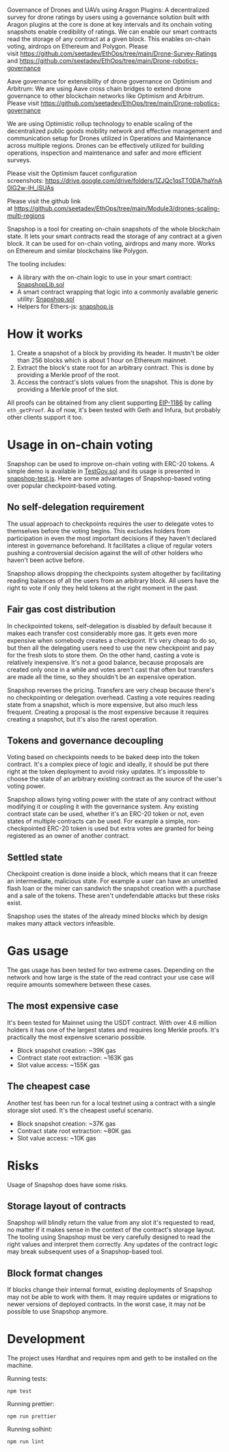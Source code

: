 Governance of Drones and UAVs using Aragon Plugins: A decentralized survey for drone ratings by users using a governance solution built with Aragon plugins at the core is done at key intervals and its onchain voting snapshots enable credibility of ratings. We can enable our smart contracts read the storage of any contract at a given block. This enables on-chain voting, airdrops on Ethereum and Polygon. Please visit https://github.com/seetadev/EthOps/tree/main/Drone-Survey-Ratings and https://github.com/seetadev/EthOps/tree/main/Drone-robotics-governance

Aave governance for extensibility of drone governance on Optimism and Arbitrum: We are using Aave cross chain bridges to extend drone governance to other blockchain networks like Optimism and Arbitrum. Please visit
https://github.com/seetadev/EthOps/tree/main/Drone-robotics-governance

We are using Optimistic rollup technology to enable scaling of the decentralized public goods mobility network and effective management and communication setup for Drones utilized in Operations and Maintenance across multiple regions. Drones can be effectively utilized for building operations, inspection and maintenance and safer and more efficient surveys.

Please visit the Optimism faucet configuration screenshots: https://drive.google.com/drive/folders/1ZJQc1qsTT0DA7haYnA0lG2w-lH_iSUAs

Please visit the github link at https://github.com/seetadev/EthOps/tree/main/Module3/drones-scaling-multi-regions



Snapshop is a tool for creating on-chain snapshots of the whole blockchain state. It lets your smart contracts read the storage of any contract at a given block. It can be used for on-chain voting, airdrops and many more. Works on Ethereum and similar blockchains like Polygon.

The tooling includes:

- A library with the on-chain logic to use in your smart contract: [SnapshopLib.sol](contracts/SnapshopLib.sol)
- A smart contract wrapping that logic into a commonly available generic utility: [Snapshop.sol](contracts/Snapshop.sol)
- Helpers for Ethers-js: [snapshop.js](src/snapshop.js)

# How it works

1. Create a snapshot of a block by providing its header. It mustn't be older than 256 blocks which is about 1 hour on Ethereum mainnet.
2. Extract the block's state root for an arbitrary contract. This is done by providing a Merkle proof of the root.
3. Access the contract's slots values from the snapshot. This is done by providing a Merkle proof of the slot.

All proofs can be obtained from any client supporting [EIP-1186](https://eips.ethereum.org/EIPS/eip-1186) by calling `eth_getProof`. As of now, it's been tested with Geth and Infura, but probably other clients support it too.

# Usage in on-chain voting

Snapshop can be used to improve on-chain voting with ERC-20 tokens. A simple demo is available in [TestGov.sol](contracts/test/TestGov.sol) and its usage is presented in [snapshop-test.js](test/snapshop-test.js#L133). Here are some advantages of Snapshop-based voting over popular checkpoint-based voting.

## No self-delegation requirement

The usual approach to checkpoints requires the user to delegate votes to themselves before the voting begins. This excludes holders from participation in even the most important decisions if they haven't declared interest in governance beforehand. It facilitates a clique of regular voters pushing a controversial decision against the will of other holders who haven't been active before.

Snapshop allows dropping the checkpoints system altogether by facilitating reading balances of all the users from an arbitrary block. All users have the right to vote if only they held tokens at the right moment in the past.

## Fair gas cost distribution

In checkpointed tokens, self-delegation is disabled by default because it makes each transfer cost considerably more gas. It gets even more expensive when somebody creates a checkpoint. It's very cheap to do so, but then all the delegating users need to use the new checkpoint and pay for the fresh slots to store them. On the other hand, casting a vote is relatively inexpensive. It's not a good balance, because proposals are created only once in a while and votes aren't cast that often but transfers are made all the time, so they shouldn't be an expensive operation.

Snapshop reverses the pricing. Transfers are very cheap because there's no checkpointing or delegation overhead. Casting a vote requires reading state from a snapshot, which is more expensive, but also much less frequent. Creating a proposal is the most expensive because it requires creating a snapshot, but it's also the rarest operation.

## Tokens and governance decoupling

Voting based on checkpoints needs to be baked deep into the token contract. It's a complex piece of logic and ideally, it should be put there right at the token deployment to avoid risky updates. It's impossible to choose the state of an arbitrary existing contract as the source of the user's voting power.

Snapshop allows tying voting power with the state of any contract without modifying it or coupling it with the governance system. Any existing contract state can be used, whether it's an ERC-20 token or not, even states of multiple contracts can be used. For example a simple, non-checkpointed ERC-20 token is used but extra votes are granted for being registered as an owner of another contract.

## Settled state

Checkpoint creation is done inside a block, which means that it can freeze an intermediate, malicious state. For example a user can have an unsettled flash loan or the miner can sandwich the snapshot creation with a purchase and a sale of the tokens. These aren't undefendable attacks but these risks exist.

Snapshop uses the states of the already mined blocks which by design makes many attack vectors infeasible.

# Gas usage

The gas usage has been tested for two extreme cases. Depending on the network and how large is the state of the read contract your use case will require amounts somewhere between these cases.

## The most expensive case

It's been tested for Mainnet using the USDT contract. With over 4.6 million holders it has one of the largest states and requires long Merkle proofs. It's practically the most expensive scenario possible.

- Block snapshot creation: ~39K gas
- Contract state root extraction: ~163K gas
- Slot value access: ~155K gas

## The cheapest case

Another test has been run for a local testnet using a contract with a single storage slot used. It's the cheapest useful scenario.

- Block snapshot creation: ~37K gas
- Contract state root extraction: ~80K gas
- Slot value access: ~10K gas

# Risks

Usage of Snapshop does have some risks.

## Storage layout of contracts

Snapshop will blindly return the value from any slot it's requested to read, no matter if it makes sense in the context of the contract's storage layout. The tooling using Snapshop must be very carefully designed to read the right values and interpret them correctly. Any updates of the contract logic may break subsequent uses of a Snapshop-based tool.

## Block format changes

If blocks change their internal format, existing deployments of Snapshop may not be able to work with them. It may require updates or migrations to newer versions of deployed contracts. In the worst case, it may not be possible to use Snapshop anymore.

# Development

The project uses Hardhat and requires npm and geth to be installed on the machine.

Running tests:
```
npm test
```

Running prettier:
```
npm run prettier
```

Running solhint:
```
npm run lint
```
